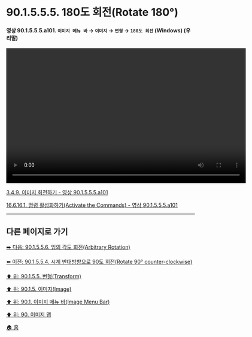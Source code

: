 # 90.1.5.5.5. 180도 회전(Rotate 180°)

<a id="90-01-05-05-05-a101"></a>

#### 영상 90.1.5.5.5.a101. `이미지 메뉴 바` → `이미지` → `변형` → `180도 회전` (Windows) (우리말)
<video controls="controls" width="640" height="360" src="https://github.com/user-attachments/assets/0406b39d-ab7d-4c04-ad87-2378bf67c98a"></video>

[3.4.9. 이미지 회전하기 - 영상 90.1.5.5.5.a101](./03-04-09-rotate-an-image.md#90-01-05-05-05-a101)

[16.6.16.1. 명령 활성화하기(Activate the Commands) - 영상 90.1.5.5.5.a101](./16-06-16-01-activate_the_commands.md#90-01-05-05-05-a101)

***

## 다른 페이지로 가기

[➡️ 다음: 90.1.5.5.6. 임의 각도 회전(Arbitrary Rotation)](./90-01-05-05-06-arbitrary_rotation.md)

[⬅️ 이전: 90.1.5.5.4. 시계 반대방향으로 90도 회전(Rotate 90° counter-clockwise)](./90-01-05-05-04-rotate_90_counter_clockwise.md)

[⬆️ 위: 90.1.5.5. 변형(Transform)](./90-01-05-05-00-transform.md)

[⬆️ 위: 90.1.5. 이미지(Image)](./90-01-05-00-image.md)

[⬆️ 위: 90.1. 이미지 메뉴 바(Image Menu Bar)](./90-01-00-image-menu-bar.md)

[⬆️ 위: 90. 이미지 맵](./90-00-image-map.md)

[🏠 홈](./00-home.md)

